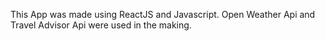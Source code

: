 This App was made using ReactJS and Javascript. Open Weather Api and Travel Advisor Api were used in the making.
